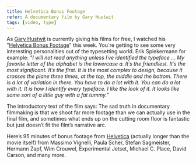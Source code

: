 ```yaml
---
title: Helvetica Bonus Footage
refer: A documentary film by Gary Hustwit 
tags: [video, type]
---
```

As [Gary Hustwit](https://www.hustwit.com) is currently giving his films for free, I watched his "[Helvetica Bonus Footage](https://www.ohyouprettythings.com/free)" this week. You´re getting to see some very interesting personalities out of the typesetting world. Erik Spiekermann for example: *"I will not read anything unless I´ve identified the typeface … My favorite letter of the alphabet is the lowercase a. It´s the friendliest. It´s the most significant. It´s the first. It is the most complex to design, because it crosses the plane three times, at the top, the middle and the bottom. There is a lot of variation in there. You have to do a lot with it. You can do a lot with it. It is how I identify every typeface. I like the look of it. It looks like some sort of a little guy with a fat tummy."* 

The introductory text of the film says: The sad truth in documentary filmmaking is that we shoot far more footage than we can actually use in the final film, and sometimes what ends up on the cutting room floor is fantastic but just doesn’t fit the film’s narrative arc. 

Here’s 95 minutes of bonus footage from [Helvetica](https://vimeo.com/ondemand/helvetica3) (actually longer than the movie itself) from Massimo Vignelli, Paula Scher, Stefan Sagmeister, Hermann Zapf, Wim Crouwel, Experimental Jetset, Michael C. Place, David Carson, and many more.
